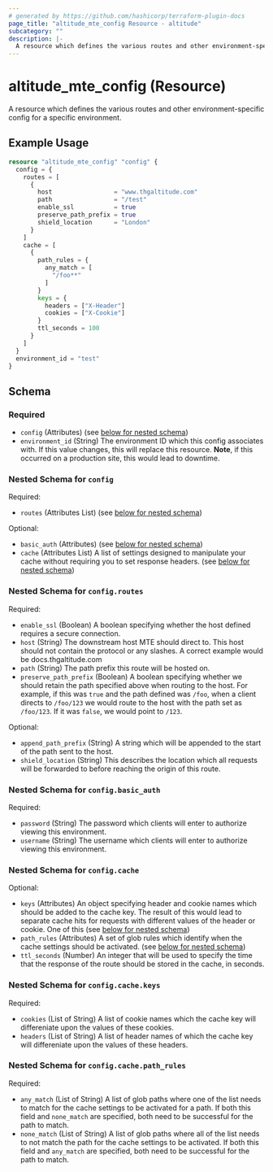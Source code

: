 ```yaml
---
# generated by https://github.com/hashicorp/terraform-plugin-docs
page_title: "altitude_mte_config Resource - altitude"
subcategory: ""
description: |-
  A resource which defines the various routes and other environment-specific config for a specific environment.
---
```


# altitude_mte_config (Resource)

A resource which defines the various routes and other environment-specific config for a specific environment.

## Example Usage

```terraform
resource "altitude_mte_config" "config" {
  config = {
    routes = [
      {
        host                 = "www.thgaltitude.com"
        path                 = "/test"
        enable_ssl           = true
        preserve_path_prefix = true
        shield_location      = "London"
      }
    ]
    cache = [
      {
        path_rules = {
          any_match = [
            "/foo**"
          ]
        }
        keys = {
          headers = ["X-Header"]
          cookies = ["X-Cookie"]
        }
        ttl_seconds = 100
      }
    ]
  }
  environment_id = "test"
}
```

<!-- schema generated by tfplugindocs -->
## Schema

### Required

- `config` (Attributes) (see [below for nested schema](#nestedatt--config))
- `environment_id` (String) The environment ID which this config associates with. If this value changes, this will replace this resource. **Note**, if this occurred on a production site, this would lead to downtime.

<a id="nestedatt--config"></a>
### Nested Schema for `config`

Required:

- `routes` (Attributes List) (see [below for nested schema](#nestedatt--config--routes))

Optional:

- `basic_auth` (Attributes) (see [below for nested schema](#nestedatt--config--basic_auth))
- `cache` (Attributes List) A list of settings designed to manipulate your cache without requiring you to set response headers. (see [below for nested schema](#nestedatt--config--cache))

<a id="nestedatt--config--routes"></a>
### Nested Schema for `config.routes`

Required:

- `enable_ssl` (Boolean) A boolean specifying whether the host defined requires a secure connection.
- `host` (String) The downstream host MTE should direct to. This host should not contain the protocol or any slashes. A correct example would be docs.thgaltitude.com
- `path` (String) The path prefix this route will be hosted on.
- `preserve_path_prefix` (Boolean) A boolean specifying whether we should retain the path specified above when routing to the host. For example, if this was `true` and the path defined was `/foo`, when a client directs to `/foo/123` we would route to the host with the path set as `/foo/123`. If it was `false`, we would point to `/123`.

Optional:

- `append_path_prefix` (String) A string which will be appended to the start of the path sent to the host.
- `shield_location` (String) This describes the location which all requests will be forwarded to before reaching the origin of this route.


<a id="nestedatt--config--basic_auth"></a>
### Nested Schema for `config.basic_auth`

Required:

- `password` (String) The password which clients will enter to authorize viewing this environment.
- `username` (String) The username which clients will enter to authorize viewing this environment.


<a id="nestedatt--config--cache"></a>
### Nested Schema for `config.cache`

Optional:

- `keys` (Attributes) An object specifying header and cookie names which should be added to the cache key. The result of this would lead to separate cache hits for requests with different values of the header or cookie. One of this (see [below for nested schema](#nestedatt--config--cache--keys))
- `path_rules` (Attributes) A set of glob rules which identify when the cache settings should be activated. (see [below for nested schema](#nestedatt--config--cache--path_rules))
- `ttl_seconds` (Number) An integer that will be used to specify the time that the response of the route should be stored in the cache, in seconds.

<a id="nestedatt--config--cache--keys"></a>
### Nested Schema for `config.cache.keys`

Required:

- `cookies` (List of String) A list of cookie names which the cache key will differeniate upon the values of these cookies.
- `headers` (List of String) A list of header names of which the cache key will differeniate upon the values of these headers.


<a id="nestedatt--config--cache--path_rules"></a>
### Nested Schema for `config.cache.path_rules`

Required:

- `any_match` (List of String) A list of glob paths where one of the list needs to match for the cache settings to be activated for a path. If both this field and `none_match` are specified, both need to be successful for the path to match.
- `none_match` (List of String) A list of glob paths where all of the list needs to not match the path for the cache settings to be activated. If both this field and `any_match` are specified, both need to be successful for the path to match.
